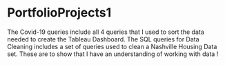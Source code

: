 # PortfolioProjects1
The Covid-19 queries include all 4 queries that I used to sort the data needed to create the Tableau Dashboard.
The SQL queries for Data Cleaning includes a set of queries used to clean a Nashville Housing Data set.
These are to show that I have an understanding of working with data !
